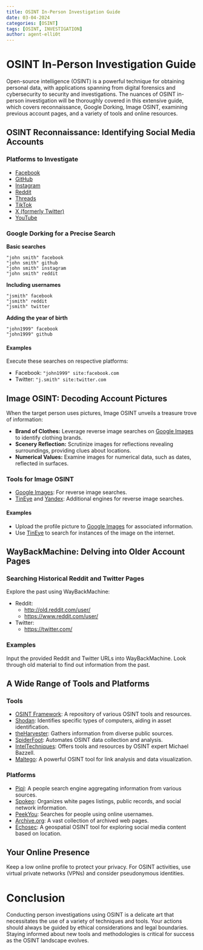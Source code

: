 ```yaml
---
title: OSINT In-Person Investigation Guide
date: 03-04-2024
categories: [OSINT]
tags: [OSINT, INVESTIGATION]
author: agent-elli0t
---
```


# OSINT In-Person Investigation Guide

Open-source intelligence (OSINT) is a powerful technique for obtaining personal data, with applications spanning from digital forensics and cybersecurity to security and investigations. The nuances of OSINT in-person investigation will be thoroughly covered in this extensive guide, which covers reconnaissance, Google Dorking, Image OSINT, examining previous account pages, and a variety of tools and online resources.

## OSINT Reconnaissance: Identifying Social Media Accounts

### Platforms to Investigate
- [Facebook](https://www.facebook.com/)
- [GitHub](https://github.com/)
- [Instagram](https://www.instagram.com/)
- [Reddit](https://www.reddit.com/)
- [Threads](https://www.threads.net/)
- [TikTok](https://www.tiktok.com/)
- [X (formerly Twitter)](https://twitter.com/)
- [YouTube](https://www.youtube.com/)

### Google Dorking for a Precise Search
**Basic searches**
```
"john smith" facebook
"john smith" github
"john smith" instagram
"john smith" reddit
```

**Including usernames**
```
"jsmith" facebook
"jsmith" reddit
"jsmith" twitter
```

**Adding the year of birth**
```
"john1999" facebook
"john1999" github
```

#### Examples
Execute these searches on respective platforms:
- Facebook: `"john1999" site:facebook.com`
- Twitter: `"j.smith" site:twitter.com`

## Image OSINT: Decoding Account Pictures

When the target person uses pictures, Image OSINT unveils a treasure trove of information:
- **Brand of Clothes:** Leverage reverse image searches on [Google Images](https://www.google.com/imghp) to identify clothing brands.
- **Scenery Reflection:** Scrutinize images for reflections revealing surroundings, providing clues about locations.
- **Numerical Values:** Examine images for numerical data, such as dates, reflected in surfaces.

### Tools for Image OSINT
- [Google Images](https://www.google.com/imghp): For reverse image searches.
- [TinEye](https://tineye.com/) and [Yandex](https://yandex.com/images/): Additional engines for reverse image searches.

#### Examples
- Upload the profile picture to [Google Images](https://www.google.com/imghp) for associated information.
- Use [TinEye](https://tineye.com/) to search for instances of the image on the internet.

## WayBackMachine: Delving into Older Account Pages

### Searching Historical Reddit and Twitter Pages
Explore the past using WayBackMachine:
- Reddit:
  - http://old.reddit.com/user/<username>
  - https://www.reddit.com/user/<username>
- Twitter:
  - https://twitter.com/<username>

### Examples
Input the provided Reddit and Twitter URLs into WayBackMachine. Look through old material to find out information from the past.

## A Wide Range of Tools and Platforms

### Tools
- [OSINT Framework](https://osintframework.com/): A repository of various OSINT tools and resources.
- [Shodan](https://www.shodan.io/): Identifies specific types of computers, aiding in asset identification.
- [theHarvester](https://github.com/laramies/theHarvester): Gathers information from diverse public sources.
- [SpiderFoot](https://www.spiderfoot.net/): Automates OSINT data collection and analysis.
- [IntelTechniques](https://inteltechniques.com/): Offers tools and resources by OSINT expert Michael Bazzell.
- [Maltego](https://www.maltego.com/): A powerful OSINT tool for link analysis and data visualization.

### Platforms
- [Pipl](https://pipl.com/): A people search engine aggregating information from various sources.
- [Spokeo](https://www.spokeo.com/): Organizes white pages listings, public records, and social network information.
- [PeekYou](https://www.peekyou.com/): Searches for people using online usernames.
- [Archive.org](https://archive.org/): A vast collection of archived web pages.
- [Echosec](https://www.echosec.net/): A geospatial OSINT tool for exploring social media content based on location.

## Your Online Presence

Keep a low online profile to protect your privacy. For OSINT activities, use virtual private networks (VPNs) and consider pseudonymous identities.

# Conclusion

Conducting person investigations using OSINT is a delicate art that necessitates the use of a variety of techniques and tools. Your actions should always be guided by ethical considerations and legal boundaries. Staying informed about new tools and methodologies is critical for success as the OSINT landscape evolves.
